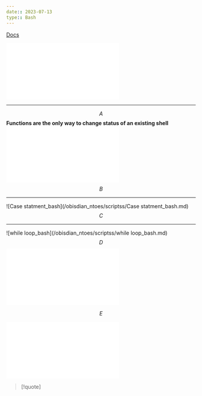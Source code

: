 ```yaml
---
date:: 2023-07-13
type:: Bash
---
```

[Docs](https://tldp.org/)


![modes_bash](/obisdian_ntoes/notes_obsidian/Linux/commands/modes_bash.md)

---


$$A$$
**Functions are the only way to change status of an existing shell**
 ![Functions](/obisdian_ntoes/scriptss/Functions.md)
$$B$$

---
![Case statment_bash](/obisdian_ntoes/scriptss/Case statment_bash.md)
$$C$$

---
![while loop_bash](/obisdian_ntoes/scriptss/while loop_bash.md)
$$D$$
![Variables](/obisdian_ntoes/scriptss/Variables.md)


$$E$$

![redirecrtion_bash](/obisdian_ntoes/notes_obsidian/Linux/commands/redirecrtion_bash.md)

>[!quote] 
